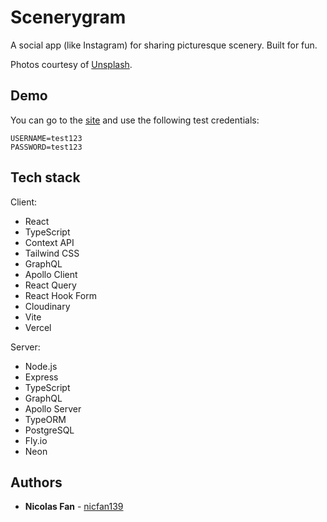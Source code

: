 # Scenerygram

A social app (like Instagram) for sharing picturesque scenery. Built for fun.

Photos courtesy of [Unsplash](https://unsplash.com/).

## Demo

You can go to the [site](https://scenerygram.vercel.app/) and use the following test credentials:

```
USERNAME=test123
PASSWORD=test123
```

## Tech stack

Client:
- React
- TypeScript
- Context API
- Tailwind CSS
- GraphQL
- Apollo Client
- React Query
- React Hook Form
- Cloudinary
- Vite
- Vercel

Server:

- Node.js
- Express
- TypeScript
- GraphQL
- Apollo Server
- TypeORM
- PostgreSQL
- Fly.io
- Neon

## Authors

- **Nicolas Fan** - [nicfan139](https://github.com/nicfan139)